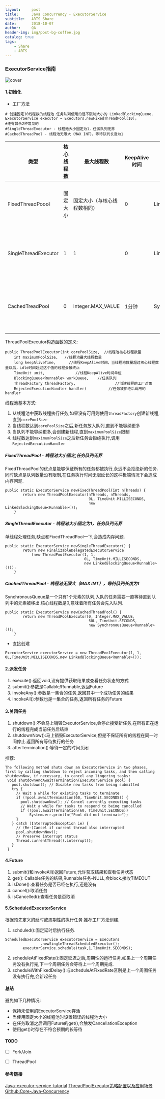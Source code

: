 ```yaml
---
layout:     post
title:      Java Concurrency - ExecutorService
subtitle:   ARTS Share 
date:       2018-10-07
author:     QA
header-img: img/post-bg-coffee.jpg
catalog: true
tags:
    - Share
    - ARTS
---
```


### ExecutorService指南
![cover](http://wangqingan.me/img/post-ExecutorService.png)

#### 1.初始化

* 工厂方法
```
# 创建固定10线程数的线程池.任务队列使用的是不限制大小的 LinkedBlockingQueue.
ExecutorService executor = Executors.newFixedThreadPool(10);
#还有其余2种常见的
#SingleThreadExecutor - 线程池大小固定为1，任务队列无界
#CachedThreadPool - 线程池无限大（MAX INT），等待队列长度为1
```

| 类型 | 核心线程数 |最大线程数  | KeepAlive时间 | 任务队列 | 任务处理策略 |
| --- | --- | --- | --- | --- | --- |
| FixedThreadPoool | 固定大小 | 固定大小（与核心线程数相同） | 0 |  LinkedBlockingQueue| 线程池大小固定,没有可用线程的时候,任务放在队列等待,队列长度无限制,存在内存问题 |
| SingleThreadExecutor | 1 | 1 | 0 | LinkedBlockingQueue | 与FixedThreadPool相同,区别在于线程池大小为1,适用于业务逻辑上只允许一个线程处理的场景 |
| CachedTreadPool |0  |Integer.MAX_VALUE  |1分钟  |SynchronousQueue  | 线程池数量无限大,新任务会直接分配或创建线程执行,任务无限延长的请求很多会导致线程数量无限增长 |

ThreadPoolExecutor构造函数的定义:
```
public ThreadPoolExecutor(int corePoolSize,  //线程池核心线程数量
    int maximumPoolSize,   //线程池最大线程数量
    long keepAliveTime,      //线程KeepAlive时间，当线程池数量超过核心线程数量以后，idle时间超过这个值的线程会被终止
    TimeUnit unit,              //线程KeepAlive时间单位
    BlockingQueue<Runnable> workQueue,    //任务队列
    ThreadFactory threadFactory,                  //创建线程的工厂对象
    RejectedExecutionHandler handler)          //任务被拒绝后调用的handler
```

线程池基本方式:

1. 从线程池中获取线程执行任务,如果没有可用则使用`threadFactory`创建新线程,直到`corePoolSize`
2. 当线程数达到`corePoolSize`之后,新任务放入队列,直到不能容纳更多
3. 当队列不能容纳更多,会创建新线程,直到`maximumPoolSize`限制
4. 线程数达到`maximumPoolSize`之后新任务会拒绝执行,调用`RejectedExecutionHandler`

##### FixedThreadPool - 线程池大小固定,任务队列无界
FixedThreadPool的优点是能够保证所有的任务都被执行,永远不会拒绝新的任务.同时缺点是队列数量没有限制,在任务执行时间无限延长的这种极端情况下会造成内存问题.
```
public static ExecutorService newFixedThreadPool(int nThreads) {
        return new ThreadPoolExecutor(nThreads, nThreads,
                                      0L, TimeUnit.MILLISECONDS,
                                      new LinkedBlockingQueue<Runnable>());
    }
```

##### SingleThreadExecutor - 线程池大小固定为1，任务队列无界
单线程处理任务,缺点和FixedThreadPool一下,会造成内存问题.
```
public static ExecutorService newSingleThreadExecutor() {
        return new FinalizableDelegatedExecutorService
            (new ThreadPoolExecutor(1, 1,
                                    0L, TimeUnit.MILLISECONDS,
                                    new LinkedBlockingQueue<Runnable>()));
    }
```

##### CachedThreadPool - 线程池无限大（MAX INT），等待队列长度为1
SynchronousQueue是一个只有1个元素的队列,入队的任务需要一直等待直到队列中的元素被移出.核心线程数是0,意味着所有任务会先入队列.
```
public static ExecutorService newCachedThreadPool() {
        return new ThreadPoolExecutor(0, Integer.MAX_VALUE,
                                      60L, TimeUnit.SECONDS,
                                      new SynchronousQueue<Runnable>());
    }
```


* 直接创建
```
ExecutorService executorService = new ThreadPoolExecutor(1, 1, 0L,TimeUnit.MILLISECONDS,new LinkedBlockingQueue<Runnable>());
```

#### 2.派发任务

1. execute():返回void,没有提供获取结果或查看任务状态的方式
2. submit():参数是Callable/Runnable,返回Future
3. invokeAny():参数是一集合的任务,返回其中一个成功任务的结果
4. incokeAll():参数也是一集合的任务,返回所有任务的Future

#### 3.关闭任务

1. shutdown():不会马上销毁ExecutorService,会停止接受新任务,在所有正在运行的线程完成当前任务后结束
2. shutdownNow():马上销毁ExecutorService,但是不保证所有的线程在同一时间停止.返回所有等待执行的任务
3. afterTermination():等待一定的时间关闭

推荐:
```
The following method shuts down an ExecutorService in two phases, first by calling shutdown to reject incoming tasks, and then calling shutdownNow, if necessary, to cancel any lingering tasks:
 void shutdownAndAwaitTermination(ExecutorService pool) {
   pool.shutdown(); // Disable new tasks from being submitted
   try {
     // Wait a while for existing tasks to terminate
     if (!pool.awaitTermination(60, TimeUnit.SECONDS)) {
       pool.shutdownNow(); // Cancel currently executing tasks
       // Wait a while for tasks to respond to being cancelled
       if (!pool.awaitTermination(60, TimeUnit.SECONDS))
           System.err.println("Pool did not terminate");
     }
   } catch (InterruptedException ie) {
     // (Re-)Cancel if current thread also interrupted
     pool.shutdownNow();
     // Preserve interrupt status
     Thread.currentThread().interrupt();
   }
 }
```

#### 4.Future

1. submit()和invokeAll()返回Future,允许获取结果和查看任务状态
2. get(): Callable任务的结果,Runnable任务-NULL,会block.接收TIMEOUT
3. isDone():查看任务是否已经在执行,还是没有
4. cancel():取消任务
5. isCancelled():查看任务是否取消

#### 5.ScheduledExecutorService
根据预先定义的延时或周期性的执行任务.推荐工厂方法创建.

1. schduled():固定延时后执行任务.
```
ScheduledExecutorService executorService = Executors
                .newSingleThreadScheduledExecutor();
        executorService.schedule(task,1,TimeUnit.SECONDS);
```
2. scheduleAtFixedRate():固定延迟之后,周期性的运行任务.如果上一个周期任务没有执行完,下一个周期任务会等待上一个周期完成.
3. scheduleWithFixedDelay():与scheduleAtFixedRate区别是上一个周围任务没有执行完,会新起任务

#### 总结
避免如下几种情况:
* 保持未使用的ExecutorService存活
* 当使用固定大小的线程池时设置错误的线程池大小
* 在任务取消之后调用Future的get(),会触发CancellationException
* 使用get()时存在不符合预期的长等待

#### TODO

* [ ] Fork/Join
* [ ] ThreadPool


#### 参考链接
[Java-executor-service-tutorial](https://www.baeldung.com/java-executor-service-tutorial)
[ThreadPoolExecutor策略配置以及应用场景](https://segmentfault.com/a/1190000008394155)
[Github:Core-Java-Concurrency](https://github.com/eugenp/tutorials/tree/master/core-java-concurrency)